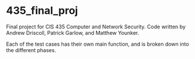 # 435_final_proj

Final project for CIS 435 Computer and Network Security. Code written by Andrew Driscoll, Patrick Garlow, and Matthew Younker.

Each of the test cases has their own main function, and is broken down into the different phases. 
